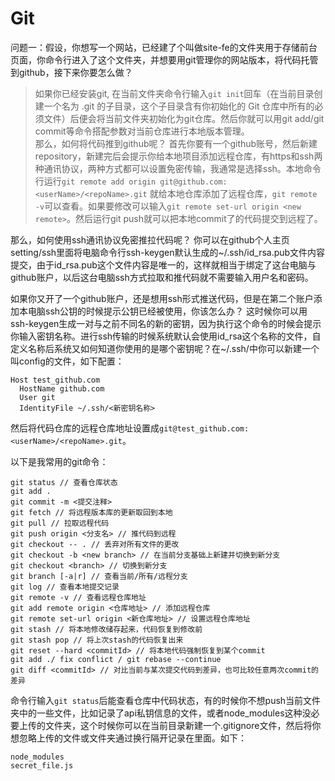 # Git

问题一：假设，你想写一个网站，已经建了个叫做site-fe的文件夹用于存储前台页面，你命令行进入了这个文件夹，并想要用git管理你的网站版本，将代码托管到github，接下来你要怎么做？

> 如果你已经安装git, 在当前文件夹命令行输入`git init`回车（在当前目录创建一个名为 .git 的子目录，这个子目录含有你初始化的 Git 仓库中所有的必须文件）后便会将当前文件夹初始化为git仓库。然后你就可以用git add/git commit等命令搭配参数对当前仓库进行本地版本管理。<br>
那么，如何将代码推到github呢？
首先你要有一个github账号，然后新建repository，新建完后会提示你给本地项目添加远程仓库，有https和ssh两种通讯协议，两种方式都可以设置免密传输，我通常是选择ssh。本地命令行运行`git remote add origin git@github.com:<userName>/<repoName>.git` 就给本地仓库添加了远程仓库，`git remote -v`可以查看。如果要修改可以输入`git remote set-url origin <new remote>`。然后运行git push就可以把本地commit了的代码提交到远程了。
>
那么，如何使用ssh通讯协议免密推拉代码呢？
你可以在github个人主页setting/ssh里面将电脑命令行ssh-keygen默认生成的~/.ssh/id_rsa.pub文件内容提交，由于id_rsa.pub这个文件内容是唯一的，这样就相当于绑定了这台电脑与github账户，以后这台电脑ssh方式拉取和推代码就不需要输入用户名和密码。
>
如果你又开了一个github账户，还是想用ssh形式推送代码，但是在第二个账户添加本电脑ssh公钥的时候提示公钥已经被使用，你该怎么办？
这时候你可以用ssh-keygen生成一对与之前不同名的新的密钥，因为执行这个命令的时候会提示你输入密钥名称。进行ssh传输的时候系统默认会使用id_rsa这个名称的文件，自定义名称后系统又如何知道你使用的是哪个密钥呢？在~/.ssh/中你可以新建一个叫config的文件，如下配置：
>
```
Host test_github.com
  HostName github.com
  User git
  IdentityFile ~/.ssh/<新密钥名称>
```
然后将代码仓库的远程仓库地址设置成`git@test_github.com:<userName>/<repoName>.git`。

以下是我常用的git命令：

```
git status // 查看仓库状态
git add .
git commit -m <提交注释>
git fetch // 将远程版本库的更新取回到本地
git pull // 拉取远程代码
git push origin <分支名> // 推代码到远程
git checkout -- . // 丢弃对所有文件的更改
git checkout -b <new branch> // 在当前分支基础上新建并切换到新分支
git checkout <branch> // 切换到新分支
git branch [-a|r] // 查看当前/所有/远程分支
git log // 查看本地提交记录
git remote -v // 查看远程仓库地址
git add remote origin <仓库地址> // 添加远程仓库
git remote set-url origin <新仓库地址> // 设置远程仓库地址
git stash // 将本地修改储存起来，代码恢复到修改前
git stash pop // 将上次stash的代码恢复出来
git reset --hard <commitId> // 将本地代码强制恢复到某个commit
git add ./ fix conflict / git rebase --continue
git diff <commitId> // 对比当前与某次提交代码到差异，也可比较任意两次commit的差异
```

命令行输入`git status`后能查看仓库中代码状态，有的时候你不想push当前文件夹中的一些文件，比如记录了api私钥信息的文件，或者node_modules这种没必要上传的文件夹，这个时候你可以在当前目录新建一个.gitignore文件，然后将你想忽略上传的文件或文件夹通过换行隔开记录在里面。如下：

```
node_modules
secret_file.js
```


